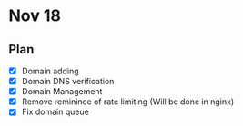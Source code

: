 # Nov 18

## Plan

- [x] Domain adding
- [x] Domain DNS verification
- [x] Domain Management
- [x] Remove reminince of rate limiting (Will be done in nginx)
- [x] Fix domain queue